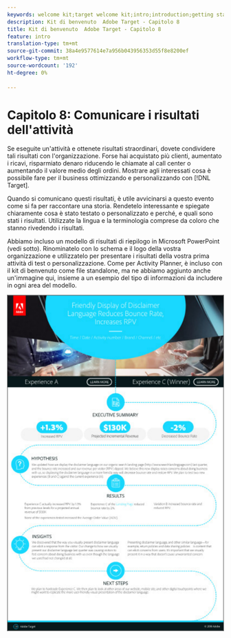 ```yaml
---
keywords: welcome kit;target welcome kit;intro;introduction;getting started
description: Kit di benvenuto  Adobe Target - Capitolo 8
title: Kit di benvenuto  Adobe Target - Capitolo 8
feature: intro
translation-type: tm+mt
source-git-commit: 38a4e9577614e7a956b043956353d55f8e8200ef
workflow-type: tm+mt
source-wordcount: '192'
ht-degree: 0%

---
```



# Capitolo 8: Comunicare i risultati dell&#39;attività

Se eseguite un&#39;attività e ottenete risultati straordinari, dovete condividere tali risultati con l&#39;organizzazione. Forse hai acquistato più clienti, aumentato i ricavi, risparmiato denaro riducendo le chiamate al call center o aumentando il valore medio degli ordini. Mostrare agli interessati cosa è possibile fare per il business ottimizzando e personalizzando con [!DNL Target].

Quando si comunicano questi risultati, è utile avvicinarsi a questo evento come si fa per raccontare una storia. Rendetelo interessante e spiegate chiaramente cosa è stato testato o personalizzato e perché, e quali sono stati i risultati. Utilizzate la lingua e la terminologia comprese da coloro che stanno rivedendo i risultati.

Abbiamo incluso un modello di risultati di riepilogo in Microsoft PowerPoint (vedi sotto). Rinominatelo con lo schema e il logo della vostra organizzazione e utilizzatelo per presentare i risultati della vostra prima attività di test o personalizzazione. Come per Activity Planner, è incluso con il kit di benvenuto come file standalone, ma ne abbiamo aggiunto anche un&#39;immagine qui, insieme a un esempio del tipo di informazioni da includere in ogni area del modello.

![Relazione di sintesi](/help/c-intro/assets/executive-summary-report.png)